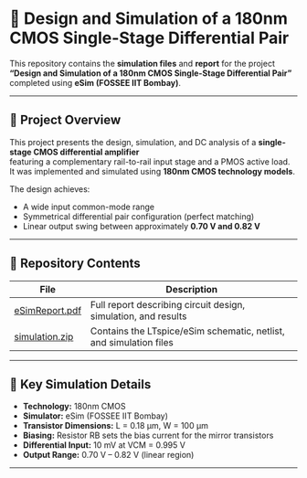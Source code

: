 # 🧠 Design and Simulation of a 180nm CMOS Single-Stage Differential Pair

This repository contains the **simulation files** and **report** for the project  
**“Design and Simulation of a 180nm CMOS Single-Stage Differential Pair”**  
completed using **eSim (FOSSEE IIT Bombay)**.

---

## 📘 Project Overview

This project presents the design, simulation, and DC analysis of a **single-stage CMOS differential amplifier**  
featuring a complementary rail-to-rail input stage and a PMOS active load.  
It was implemented and simulated using **180nm CMOS technology models**.

The design achieves:
- A wide input common-mode range  
- Symmetrical differential pair configuration (perfect matching)  
- Linear output swing between approximately **0.70 V and 0.82 V**  

---

## 🧩 Repository Contents

| File | Description |
|------|--------------|
| [eSimReport.pdf](eSimReport.pdf) | Full report describing circuit design, simulation, and results |
| [simulation.zip](simulation.zip) | Contains the LTspice/eSim schematic, netlist, and simulation files |

---

## 🧠 Key Simulation Details

- **Technology:** 180nm CMOS  
- **Simulator:** eSim (FOSSEE IIT Bombay)  
- **Transistor Dimensions:** L = 0.18 µm, W = 100 µm  
- **Biasing:** Resistor RB sets the bias current for the mirror transistors  
- **Differential Input:** 10 mV at VCM = 0.995 V  
- **Output Range:** 0.70 V – 0.82 V (linear region)

---
